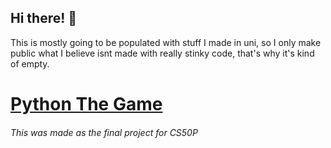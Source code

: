 ## Hi there! 👋

This is mostly going to be populated with stuff I made in uni, so I only make public what I believe isnt made with really stinky code, that's why it's kind of empty.

# [Python The Game](Python-The-Game)

###### This was made as the final project for CS50P


<!--

Here are some ideas to get you started:

- 🔭 I’m currently working on ...
- 🌱 I’m currently learning ...
- 👯 I’m looking to collaborate on ...
- 🤔 I’m looking for help with ...
- 💬 Ask me about ...
- 📫 How to reach me: ...
- 😄 Pronouns: ...
- ⚡ Fun fact: ...
-->
